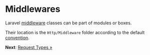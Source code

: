 # Middlewares

Laravel [middleware](https://laravel.com/docs/5.8/middleware) classes can be
part of modules or boxes.

Their location is the `Http/Middleware` folder according to the default
[convention](conventions.md).


**Next**: [Request Types &raquo;](request-types.md)

